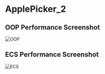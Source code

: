 # ApplePicker_2
## OOP Performance Screenshot
![OOP](https://github.com/JEN5812/ApplePicker_2#readme/OOP.png)
## ECS Performance Screenshot
![ECS](https://github.com/JEN5812/ApplePicker_2#readme/ECS.png)
